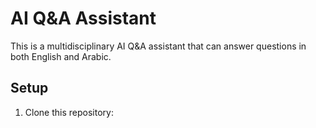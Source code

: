 # AI Q&A Assistant

This is a multidisciplinary AI Q&A assistant that can answer questions in both English and Arabic.

## Setup

1. Clone this repository:
